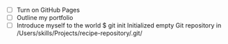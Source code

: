 - [ ] Turn on GitHub Pages
- [ ] Outline my portfolio
- [ ] Introduce myself to the world
$ git init
Initialized empty Git repository in /Users/skills/Projects/recipe-repository/.git/
